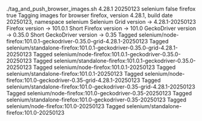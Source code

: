 ./tag_and_push_browser_images.sh 4.28.1 20250123 selenium false firefox true
Tagging images for browser firefox, version 4.28.1, build date 20250123, namespace selenium
Selenium Grid version -> 4.28.1-20250123
Firefox version -> 101.0.1
Short Firefox version -> 101.0
GeckoDriver version -> 0.35.0
Short GeckoDriver version -> 0.35
Tagged selenium/node-firefox:101.0.1-geckodriver-0.35.0-grid-4.28.1-20250123
Tagged selenium/standalone-firefox:101.0.1-geckodriver-0.35.0-grid-4.28.1-20250123
Tagged selenium/node-firefox:101.0.1-geckodriver-0.35.0-20250123
Tagged selenium/standalone-firefox:101.0.1-geckodriver-0.35.0-20250123
Tagged selenium/node-firefox:101.0.1-20250123
Tagged selenium/standalone-firefox:101.0.1-20250123
Tagged selenium/node-firefox:101.0-geckodriver-0.35-grid-4.28.1-20250123
Tagged selenium/standalone-firefox:101.0-geckodriver-0.35-grid-4.28.1-20250123
Tagged selenium/node-firefox:101.0-geckodriver-0.35-20250123
Tagged selenium/standalone-firefox:101.0-geckodriver-0.35-20250123
Tagged selenium/node-firefox:101.0-20250123
Tagged selenium/standalone-firefox:101.0-20250123
